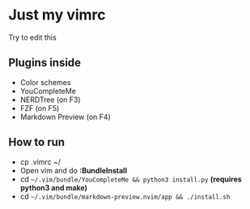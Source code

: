 # Just my vimrc

Try to edit this

## Plugins inside

- Color schemes
- YouCompleteMe
- NERDTree (on F3)
- FZF (on F5)
- Markdown Preview (on F4)

## How to run

- cp .vimrc ~/
- Open vim and do **:BundleInstall**
- cd ```~/.vim/bundle/YouCompleteMe && python3 install.py``` **(requires python3 and make)**
- cd ```~/.vim/bundle/markdown-preview.nvim/app && ./install.sh```
